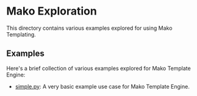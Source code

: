 # Mako Exploration

This directory contains various examples explored for using Mako Templating.

## Examples

Here's a brief collection of various examples explored for Mako Template Engine:

* [simple.py](simple.py): A very basic example use case for Mako Template Engine.
